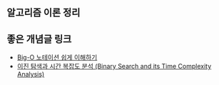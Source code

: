 ## 알고리즘 이론 정리
 

## 좋은 개념글 링크
- [Big-O 노테이션 쉽게 이해하기](https://joshuajangblog.wordpress.com/2016/09/21/time_complexity_big_o_in_easy_explanation/)
- [이진 탐색과 시간 복잡도 분석 (Binary Search and its Time Complexity Analysis)](https://jwoop.tistory.com/9)
